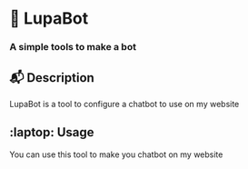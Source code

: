 # :robot: LupaBot
### A simple tools to make a bot 
## :mailbox_with_mail: Description
LupaBot is a tool to configure a chatbot to use on my website
## :laptop: Usage
You can use this tool to make you chatbot on my website